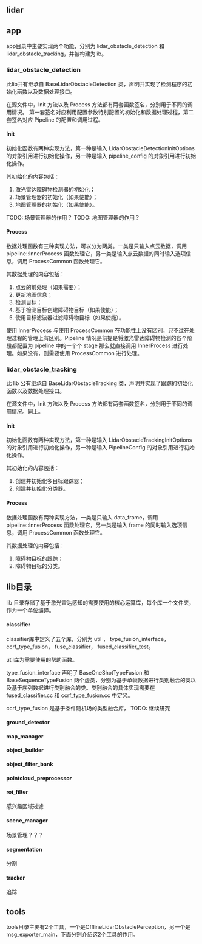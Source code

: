 <a name="lidar_module" />

## lidar

## app
app目录中主要实现两个功能，分别为 lidar_obstacle_detection 和 lidar_obstacle_tracking，并被构建为lib。
### lidar_obstacle_detection 
此lib共有继承自 BaseLidarObstacleDetection 类，声明并实现了检测程序的初始化函数以及数据处理接口。

在源文件中，Init 方法以及 Process 方法都有两套函数签名，分别用于不同的调用情况。
第一套签名对应利用配置参数特别配置的初始化和数据处理过程，第二套签名对应 Pipeline 的配置和调用过程。

#### Init
初始化函数有两种实现方法，第一种是输入 LidarObstacleDetectionInitOptions 的对象引用进行初始化操作，另一种是输入 pipeline_config 的对象引用进行初始化操作。

其初始化的内容包括：
1. 激光雷达障碍物检测器的初始化；
2. 场景管理器的初始化（如果使能）；
3. 地图管理器的初始化（如果使能）。

TODO: 场景管理器的作用？
TODO: 地图管理器的作用？

#### Process
数据处理函数有三种实现方法，可以分为两类。一类是只输入点云数据，调用 pipeline::InnerProcess 函数处理它，另一类是输入点云数据的同时输入选项信息，调用 ProcessCommon 函数处理它。

其数据处理的内容包括：
1. 点云的前处理（如果需要）；
2. 更新地图信息；
3. 检测目标；
4. 基于检测目标创建障碍物目标（如果使能）；
5. 使用目标滤波器过滤障碍物目标（如果使能）。

使用 InnerProcess 与使用 ProcessCommon 在功能性上没有区别，只不过在处理过程的管理上有区别。Pipeline 情况是前提是将激光雷达障碍物检测的各个阶段都配置为 pipeline 中的一个个 stage 那么就直接调用 InnerProcess 进行处理。如果没有，则需要使用 ProcessCommon 进行处理。

### lidar_obstacle_tracking
此 lib 公有继承自 BaseLidarObstacleTracking 类，声明并实现了跟踪的初始化函数以及数据处理接口。

在源文件中，Init 方法以及 Process 方法都有两套函数签名，分别用于不同的调用情况。同上。

#### Init
初始化函数有两种实现方法，第一种是输入 LidarObstacleTrackingInitOptions 的对象引用进行初始化操作，另一种是输入 PipelineConfig 的对象引用进行初始化操作。

其初始化的内容包括：
1. 创建并初始化多目标跟踪器；
2. 创建并初始化分类器。

#### Process
数据处理函数有两种实现方法，一类是只输入 data_frame，调用 pipeline::InnerProcess 函数处理它，另一类是输入 frame 的同时输入选项信息，调用 ProcessCommon 函数处理它。

其数据处理的内容包括：
1. 障碍物目标的跟踪；
2. 障碍物目标的分类。

## lib目录
lib 目录存储了基于激光雷达感知的需要使用的核心运算库，每个库一个文件夹，作为一个单位编译。

#### classifier
classifier库中定义了五个库，分别为 util ， type_fusion_interface， ccrf_type_fusion， fuse_classifier， fused_classifier_test。

util库为需要使用的帮助函数。

type_fusion_interface 声明了 BaseOneShotTypeFusion 和 BaseSequenceTypeFusion 两个虚类，分别为基于单帧数据进行类别融合的类以及基于序列数据进行类别融合的类。类别融合的具体实现需要在 fused_classifier.cc 和 ccrf_type_fusion.cc 中定义。

ccrf_type_fusion 是基于条件随机场的类型融合库，
TODO: 继续研究



#### ground_detector


#### map_manager


#### object_builder


#### object_filter_bank


#### pointcloud_preprocessor


#### roi_filter
感兴趣区域过滤

#### scene_manager
场景管理？？？

#### segmentation
分割

#### tracker
追踪

## tools
tools目录主要有2个工具，一个是OfflineLidarObstaclePerception，另一个是msg_exporter_main，下面分别介绍这2个工具的作用。  

